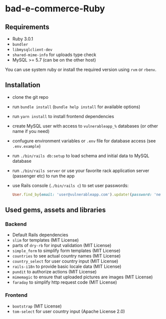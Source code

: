 # bad-e-commerce-Ruby

## Requirements

- Ruby 3.0.1
- `bundler`
- `libmysqlclient-dev`
- `shared-mime-info` for uploads type check
- MySQL >= 5.7 (can be on the other host)

You can use system ruby or install the required version using `rvm` or `rbenv`.

## Installation

- clone the git repo
- run `bundle install` (`bundle help install` for available options)
- run `yarn install` to install frontend dependencies
- create MySQL user with access to `vulnerableapp_%` databases (or other name if you need)
- confugure environment variables or `.env` file for database access (see `.env.example`)
- run `./bin/rails db:setup` to load schema and initial data to MySQL database
- run `./bin/rails server` or use your favorite rack application server (passenger etc) to run the app
- use Rails console (`./bin/rails c`) to set user passwords:

  ```ruby
  User.find_by(email: 'user@vulnerableapp.com').update!(password: 'newpassword')
  ```

## Used gems, assets and libraries

### Backend

- Default Rails dependencies
- `slim` for templates (MIT License)
- parts of `dry-rb` for input validation (MIT License)
- `simple_form` to simplify form templates (MIT License)
- `countries` to see actual country names (MIT License)
- `country_select` for user country input (MIT License)
- `rails-i18n` to provide basic locale data (MIT License)
- `pundit` to authorize actions (MIT License)
- `mimemagic` to ensure that uploaded pictures are images (MIT License)
- `faraday` to simplify http request code (MIT License)

### Frontend
- `bootstrap` (MIT License)
- `tom-select` for user country input (Apache License 2.0)
